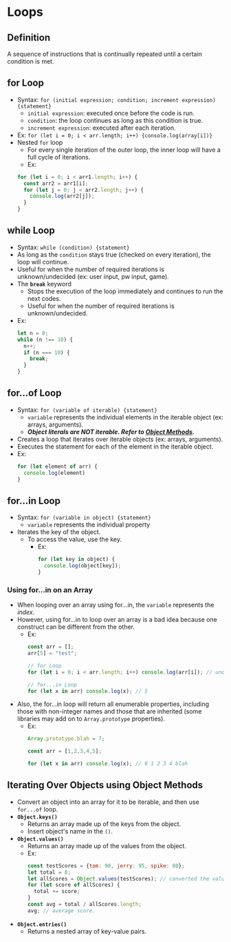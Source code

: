 # Loops

## Definition
A sequence of instructions that is continually repeated until a certain condition is met.

## for Loop
- Syntax: `for (initial expression; condition; increment expression) {statement}`
  - `initial expression`: executed once before the code is run.
  - `condition`: the loop continues as long as this condition is true.
  - `increment expression`: executed after each iteration.
- Ex: `for (let i = 0; i < arr.length; i++) {console.log(array[i])}`
- Nested `for` loop
  - For every single iteration of the outer loop, the inner loop will have a full cycle of iterations.
  - Ex:
  ```js
  for (let i = 0; i < arr1.length; i++) {
    const arr2 = arr1[i];
    for (let j = 0; j < arr2.length; j++) {
      console.log(arr2[j]);
    }
  }
  ```

## while Loop
- Syntax: `while (condition) {statement}`
- As long as the `condition` stays true (checked on every iteration), the loop will continue.
- Useful for when the number of required iterations is unknown/undecided (ex: user input, pw input, game).
- The **`break`** keyword
  - Stops the execution of the loop immediately and continues to run the next codes.
  - Useful for when the number of required iterations is unknown/undecided.
- Ex:
  ```js
  let n = 0;
  while (n !== 10) {
    n++;
    if (n === 10) {
      break;
    }
  }
  ```

## for...of Loop
- Syntax: `for (variable of iterable) {statement}`
  - `variable` represents the individual elements in the iterable object (ex: arrays, arguments).
  - ***Object literals are NOT iterable. Refer to [Object Methods](#iterating-over-objects-using-object-methods).***
- Creates a loop that iterates over iterable objects (ex: arrays, arguments).
- Executes the statement for each of the element in the iterable object.
- Ex: 
  ```js
  for (let element of arr) {
    console.log(element)
  }
  ```

## for...in Loop
- Syntax: `for (variable in object) {statement}`
  - `variable` represents the individual property
- Iterates the key of the object.
  - To access the value, use the key.
    - Ex:
      ```js
      for (let key in object) {
        console.log(object[key]);
      }
      ```
### Using for...in on an Array
- When looping over an array using for...in, the `variable` represents the *index*.
- However, using for...in to loop over an array is a bad idea because one construct can be different from the other.
  - Ex:
    ```js
    const arr = [];
    arr[5] = "test";

    // for Loop
    for (let i = 0; i < arr.length; i++) console.log(arr[i]); // undefined undefined undefined undefined undefined "test"

    // for...in Loop
    for (let x in arr) console.log(x); // 5
    ```
- Also, the for...in loop will return all enumerable properties, including those with non-integer names and those that are inherited (some libraries may add on to `Array.prototype` properties).
  - Ex:
    ```js
    Array.prototype.blah = 7;
    
    const arr = [1,2,3,4,5];
    
    for (let x in arr) console.log(x); // 0 1 2 3 4 blah
    ```

## Iterating Over Objects using Object Methods
- Convert an object into an array for it to be iterable, and then use `for...of` loop.
- **`Object.keys()`**
  - Returns an array made up of the keys from the object.
  - Insert object's name in the `()`.
- **`Object.values()`**
  - Returns an array made up of the values from the object.
  - Ex:
    ```js
    const testScores = {tom: 90, jerry: 95, spike: 80};
    let total = 0;
    let allScores = Object.values(testScores); // converted the values of the object properties into an array.
    for (let score of allScores) {
      total += score;
    }
    const avg = total / allScores.length;
    avg; // average score.
    ```
- **`Object.entries()`**
  - Returns a nested array of key-value pairs.
